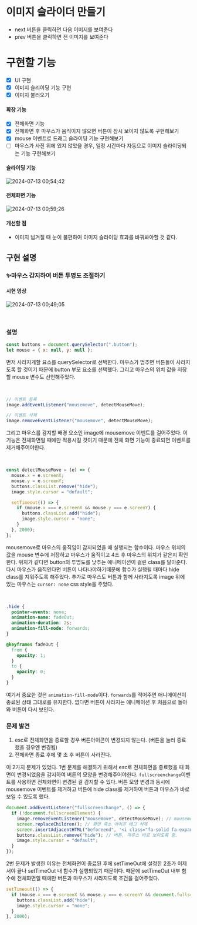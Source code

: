 # 이미지 슬라이더 만들기

- next 버튼을 클릭하면 다음 이미지를 보여준다
- prev 버튼을 클릭하면 전 이미지를 보여준다

# 구현할 기능

- [x] UI 구현
- [x] 이미지 슬리이딩 기능 구현
- [x] 이미지 불러오기

#### 확장 기능

- [x] 전체화면 기능
- [x] 전체화면 후 마우스가 움직이지 않으면 버튼이 잠시 보이지 않도록 구현해보기
- [x] mouse 이벤트로 드래그 슬라이딩 기능 구현해보기
- [ ] 마우스가 사진 위에 있지 않았을 경우, 일정 시간마다 자동으로 이미지 슬라이딩되는 기능 구현해보기

#### 슬라이딩 기능

![2024-07-13 00;54;42](https://github.com/user-attachments/assets/13fc9d4b-dd3f-4c9f-8278-4a1a5fce8eb4)

#### 전체화면 기능

![2024-07-13 00;59;26](https://github.com/user-attachments/assets/889db57f-7ad2-4b74-bde9-4e846a437013)

#### 개선할 점

- 이미지 넘겨질 때 눈이 불편하여 이미지 슬라이딩 효과를 바꿔봐야할 것 같다.

## 구현 설명

### ✨마우스 감지하여 버튼 투명도 조절하기

#### 시현 영상

![2024-07-13 00;49;05](https://github.com/user-attachments/assets/1ba0eb99-d57d-4dee-bbbd-4bbc657c3830)

<br>

### 설명

```jsx
const buttons = document.querySelector(".button");
let mouse = { x: null, y: null };
```

먼저 사라지게할 요소를 querySelector로 선택한다. 마우스가 멈추면 버튼들이 사라지도록 할 것이기 때문에 button 부모 요소를 선택했다.
그리고 마우스의 위치 값을 저장할 mouse 변수도 선언해주었다.

<br>

```jsx
// 이벤트 등록
image.addEventListener("mousemove", detectMouseMove);

// 이벤트 삭제
image.removeEventListener("mousemove", detectMouseMove);
```

그리고 마우스를 감지할 배경 요소인 image에 mousemove 이벤트를 걸어주었다.
이 기능은 전체화면일 때에만 적용시킬 것이기 때문에 전체 화면 기능이 종료되면 이벤트를 제거해주어야한다.

<br>

```jsx
const detectMouseMove = (e) => {
  mouse.x = e.screenX;
  mouse.y = e.screenY;
  buttons.classList.remove("hide");
  image.style.cursor = "default";

  setTimeout(() => {
    if (mouse.x === e.screenX && mouse.y === e.screenY) {
      buttons.classList.add("hide");
      image.style.cursor = "none";
    }
  }, 2000);
};
```

mousemove로 마우스의 움직임이 감지되었을 때 실행되는 함수이다.
마우스 위치의 값을 mouse 변수에 저장하고 마우스가 움직이고 4초 후 마우스의 위치가 같은지 확인한다.
위치가 같다면 button의 투명도를 낮추는 애니메이션이 걸린 class를 달아준다.
다시 마우스가 움직인다면 버튼이 나타나야하기때문에 함수가 실행될 때마다 hide class를 지워주도록 해주었다.
추가로 마우스도 버튼과 함께 사라지도록 image 위에 있는 마우스는 `cursor: none` css style을 주었다.

<br>

```css
.hide {
  pointer-events: none;
  animation-name: fadeOut;
  animation-duration: 2s;
  animation-fill-mode: forwards;
}

@keyframes fadeOut {
  from {
    opacity: 1;
  }
  to {
    opacity: 0;
  }
}
```

여기서 중요한 것은 `animation-fill-mode`이다. `forwards`를 적어주면 애니메이션이 종료된 상태 그대로를 유지한다.
없다면 버튼이 사라지는 애니메이션 후 처음으로 돌아와 버튼이 다시 보인다.

### 문제 발견

1. esc로 전체화면을 종료할 경우 버튼아이콘이 변경되지 않는다. (버튼을 눌러 종료했을 경우엔 변경됨)
2. 전체화면 종료 후에 몇 초 후 버튼이 사라진다.

이 2가지 문제가 있었다.
1번 문제를 해결하기 위해서 esc로 전체화면을 종료했을 때 화면이 변경되었음을 감지하여 버튼의 모양을 변경해주어야한다.
`fullscreenchange`이벤트를 사용하면 전체화면이 변경된 걸 감지할 수 있다.
버튼 모양 변경과 동시에 mousemove 이벤트를 제거하고 버튼에 hide class를 제거하여 버튼과 마우스가 바로 보일 수 있도록 했다.

```jsx
document.addEventListener("fullscreenchange", () => {
  if (!document.fullscreenElement) {
    image.removeEventListener("mousemove", detectMouseMove); // mousemove 이벤트 제거
    screen.replaceChildren(); // 화면 축소 아이콘 태그 삭제
    screen.insertAdjacentHTML("beforeend", '<i class="fa-solid fa-expand">'); // 확대 아이콘 태그로 변경
    buttons.classList.remove("hide"); // 버튼, 마우스 바로 보이도록 함.
    image.style.cursor = "default";
  }
});
```

2번 문제가 발생한 이유는 전체화면이 종료된 후에 setTimeOut에 설정한 2초가 이제서야 끝나 setTimeOut 내 함수가 실행되었기 때문이다. 때문에 setTimeOut 내부 함수에 전체화면일 때에만 버튼과 마우스가 사라지도록 조건을 걸어주었다.

```jsx
setTimeout(() => {
  if (mouse.x === e.screenX && mouse.y === e.screenY && document.fullscreenElement) {
    buttons.classList.add("hide");
    image.style.cursor = "none";
  }
}, 2000);
```
